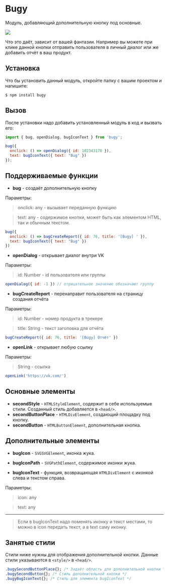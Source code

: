 # Bugy
Модуль, добавляющий дополнительную кнопку под основные.

![](https://sun9-4.userapi.com/c855136/v855136276/244ab2/JOpoBqicWq8.jpg)

Что это даёт, зависит от вашей фантазии. Например вы можете при клике данной кнопки отправить пользователя в личный диалог или же добавить отчёт в ваш продукт.

## Установка
Что бы установить данный модуль, откройте папку с вашим проектом и напишите:

`$ npm install bugy`

## Вызов
После установки надо добавить установленный модуль в код и вызвать его:
```javascript
import { bug, openDialog, bugIconText } from 'bugy';

bug({
  onclick: () => openDialog({ id: 102343170 }),
  text: bugIconText({ text: "Bug" })
});
```
## Поддерживаемые функции
- **bug** - создаёт дополнительную кнопку

Параметры:
> onclick: any - вызывает переданную функцию

> text: any - содержимое кнопки, может быть как элементом HTML, так и обычным текстом.

```javascript
bug({
  onclick: () => bugCreateReport({ id: 76, title: '[Bugy] ' }),
  text: bugIconText({ text: "Bug" })
})
```

- **openDialog** - открывает диалог внутри VK

Параметры:
> id: Number - id пользователя или группы

```javascript
openDialog({ id: -1 }) // отрицательное значение обозначают группу
```

- **bugCreateReport** - перенаправит пользователя на страницу создания отчёта

Параметры:
> id: Number - номер продукта в трекере

> title: String - текст заголовка для отчёта

```javascript
bugCreateReport({ id: 76, title: '[Bugy] Отчёт' })
```

- **openLink** - открывает любую ссылку

Параметры:
> String - ссылка

```javascript
openLink('https://vk.com/')
```

## Основные элементы

- **secondStyle** - `HTMLStyleElement`, содержит в себе используемые стили. Созданный стиль добавляется в `<head/>`.
- **secondButtonPlace** - `HTMLDivElement`, создающий площадку под кнопку.
- **secondButton** - `HTMLButtonElement`, дополнительная кнопка.

## Дополнительные элементы

- **bugIcon** - `SVGSVGElement`, иконка жука.
- **bugIconPath** - `SVGPathElement`, содержимое иконки жука.


- **bugIconText** - функция, возвращающая `HTMLDivElement` с иконкой слева и текстом справа.

Параметры:
> icon: any

> text: any

------------

> Если в bugIconText надо поменять иконку и текст местами, то можно в icon передать текст, а в text саму иконку.

## Занятые стили
Стили ниже нужны для отображения дополнительной кнопки.
Данные стили указываются в `<style/>` в `<head/>`.

```css
.bugySecondButtonPlace{}; /* Задаёт область для дополнительной кнопки */
.bugySecondButton{}; /* Стиль дополнительной кнопки */
.bugyBugIconText{}; /* Стиль для элемента bugIconText */
```